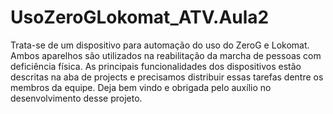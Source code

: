 # UsoZeroGLokomat_ATV.Aula2
Trata-se de um dispositivo para automação do uso do ZeroG e Lokomat.
Ambos aparelhos são utilizados na reabilitação da marcha de pessoas com deficiência física.
As principais funcionalidades dos dispositivos estão descritas na aba de projects e precisamos distribuir essas tarefas dentre os membros da equipe.
Deja bem vindo e obrigada pelo auxílio no desenvolvimento desse projeto.

